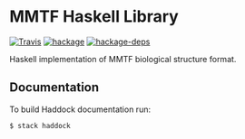 MMTF Haskell Library
====================

[![Travis](https://img.shields.io/travis/zmactep/mmtf.svg)](https://travis-ci.org/zmactep/mmtf)
[![hackage](https://img.shields.io/hackage/v/mmtf.svg)](https://hackage.haskell.org/package/mmtf)
[![hackage-deps](https://img.shields.io/hackage-deps/v/mmtf.svg)](https://hackage.haskell.org/package/mmtf)

Haskell implementation of MMTF biological structure format.

Documentation
-------------

To build Haddock documentation run:
```
$ stack haddock
```

